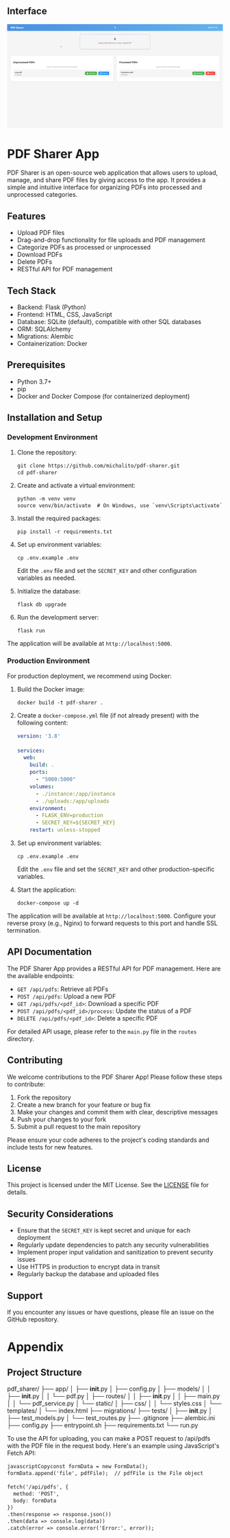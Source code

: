 ## Interface

![PDF Sharer Interface](./images/pdf_sharer_interface.png)

# PDF Sharer App

PDF Sharer is an open-source web application that allows users to upload, manage, and share PDF files by giving access to the app. It provides a simple and intuitive interface for organizing PDFs into processed and unprocessed categories.

## Features

- Upload PDF files
- Drag-and-drop functionality for file uploads and PDF management
- Categorize PDFs as processed or unprocessed
- Download PDFs
- Delete PDFs
- RESTful API for PDF management

## Tech Stack

- Backend: Flask (Python)
- Frontend: HTML, CSS, JavaScript
- Database: SQLite (default), compatible with other SQL databases
- ORM: SQLAlchemy
- Migrations: Alembic
- Containerization: Docker

## Prerequisites

- Python 3.7+
- pip
- Docker and Docker Compose (for containerized deployment)

## Installation and Setup

### Development Environment

1. Clone the repository:
   ```
   git clone https://github.com/michalito/pdf-sharer.git
   cd pdf-sharer
   ```

2. Create and activate a virtual environment:
   ```
   python -m venv venv
   source venv/bin/activate  # On Windows, use `venv\Scripts\activate`
   ```

3. Install the required packages:
   ```
   pip install -r requirements.txt
   ```

4. Set up environment variables:
   ```
   cp .env.example .env
   ```
   Edit the `.env` file and set the `SECRET_KEY` and other configuration variables as needed.

5. Initialize the database:
   ```
   flask db upgrade
   ```

6. Run the development server:
   ```
   flask run
   ```

The application will be available at `http://localhost:5000`.

### Production Environment

For production deployment, we recommend using Docker:

1. Build the Docker image:
   ```
   docker build -t pdf-sharer .
   ```

2. Create a `docker-compose.yml` file (if not already present) with the following content:
   ```yaml
   version: '3.8'

   services:
     web:
       build: .
       ports:
         - "5000:5000"
       volumes:
         - ./instance:/app/instance
         - ./uploads:/app/uploads
       environment:
         - FLASK_ENV=production
         - SECRET_KEY=${SECRET_KEY}
       restart: unless-stopped
   ```

3. Set up environment variables:
   ```
   cp .env.example .env
   ```
   Edit the `.env` file and set the `SECRET_KEY` and other production-specific variables.

4. Start the application:
   ```
   docker-compose up -d
   ```

The application will be available at `http://localhost:5000`. Configure your reverse proxy (e.g., Nginx) to forward requests to this port and handle SSL termination.

## API Documentation

The PDF Sharer App provides a RESTful API for PDF management. Here are the available endpoints:

- `GET /api/pdfs`: Retrieve all PDFs
- `POST /api/pdfs`: Upload a new PDF
- `GET /api/pdfs/<pdf_id>`: Download a specific PDF
- `POST /api/pdfs/<pdf_id>/process`: Update the status of a PDF
- `DELETE /api/pdfs/<pdf_id>`: Delete a specific PDF

For detailed API usage, please refer to the `main.py` file in the `routes` directory.

## Contributing

We welcome contributions to the PDF Sharer App! Please follow these steps to contribute:

1. Fork the repository
2. Create a new branch for your feature or bug fix
3. Make your changes and commit them with clear, descriptive messages
4. Push your changes to your fork
5. Submit a pull request to the main repository

Please ensure your code adheres to the project's coding standards and include tests for new features.

## License

This project is licensed under the MIT License. See the [LICENSE](LICENSE) file for details.

## Security Considerations

- Ensure that the `SECRET_KEY` is kept secret and unique for each deployment
- Regularly update dependencies to patch any security vulnerabilities
- Implement proper input validation and sanitization to prevent security issues
- Use HTTPS in production to encrypt data in transit
- Regularly backup the database and uploaded files

## Support

If you encounter any issues or have questions, please file an issue on the GitHub repository.





# Appendix
Project Structure
-----------------

pdf_sharer/
├── app/
│   ├── __init__.py
│   ├── config.py
│   ├── models/
│   │   ├── __init__.py
│   │   └── pdf.py
│   ├── routes/
│   │   ├── __init__.py
│   │   ├── main.py
│   │   └── pdf_service.py
│   └── static/
│       ├── css/
│       │   └── styles.css
│       └── templates/
│           └── index.html
├── migrations/
├── tests/
│   ├── __init__.py
│   ├── test_models.py
│   └── test_routes.py
├── .gitignore
├── alembic.ini
├── config.py
├── entrypoint.sh
├── requirements.txt
└── run.py


To use the API for uploading, you can make a POST request to /api/pdfs with the PDF file in the request body. Here's an example using JavaScript's Fetch API:

```
javascriptCopyconst formData = new FormData();
formData.append('file', pdfFile);  // pdfFile is the File object

fetch('/api/pdfs', {
  method: 'POST',
  body: formData
})
.then(response => response.json())
.then(data => console.log(data))
.catch(error => console.error('Error:', error));
```